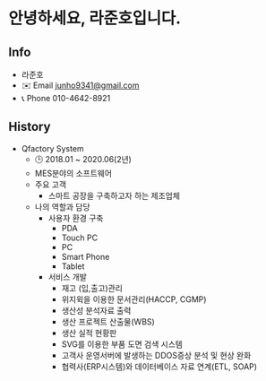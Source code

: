 안녕하세요, 라준호입니다.
=============

## Info
- 라준호
- ✉️ Email junho9341@gmail.com
- 📞 Phone 010-4642-8921

## History
- Qfactory System
    - 🕒 2018.01 ~ 2020.06(2년)
    - MES분야의 소프트웨어
    - 주요 고객
        - 스마트 공장을 구축하고자 하는 제조업체
    - 나의 역할과 담당
        - 사용자 환경 구축
            - PDA
            - Touch PC
            - PC
            - Smart Phone
            - Tablet
        - 서비스 개발
            - 재고 (입,출고)관리
            - 위지윅을 이용한 문서관리(HACCP, CGMP)
            - 생산성 분석자료 출력
            - 생산 프로젝트 산출물(WBS)
            - 생산 실적 현황판
            - SVG를 이용한 부품 도면 검색 시스템
            - 고객사 운영서버에 발생하는 DDOS증상 분석 및 현상 완화
            - 협력사(ERP시스템)와 데이터베이스 자료 연계(ETL, SOAP)
